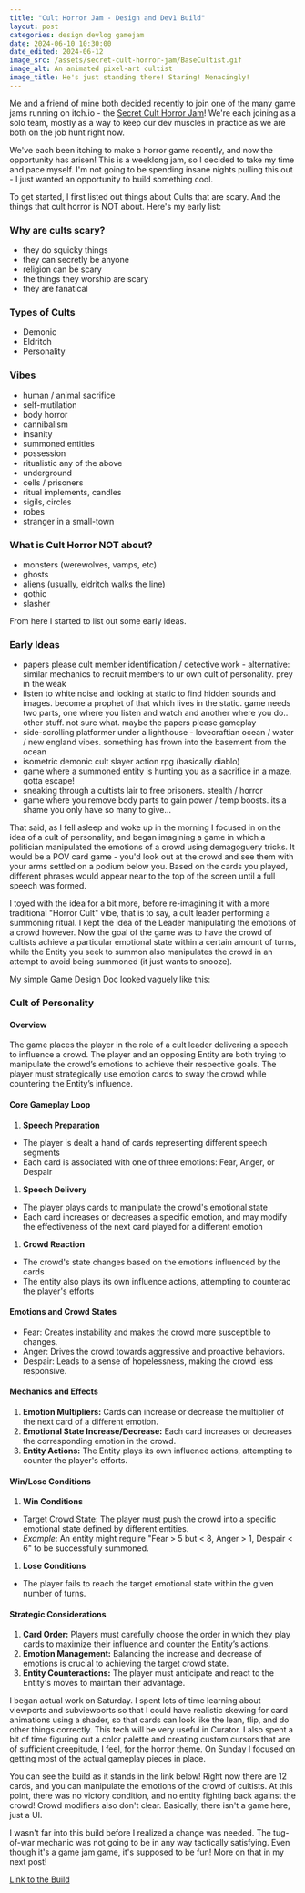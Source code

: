 ```yaml
---
title: "Cult Horror Jam - Design and Dev1 Build"
layout: post
categories: design devlog gamejam
date: 2024-06-10 10:30:00
date_edited: 2024-06-12
image_src: /assets/secret-cult-horror-jam/BaseCultist.gif
image_alt: An animated pixel-art cultist
image_title: He's just standing there! Staring! Menacingly!
---
```


Me and a friend of mine both decided recently to join one of the many game jams running on itch.io - the [Secret Cult Horror Jam](https://itch.io/jam/the-secret-cult-horror-jam)! We're each joining as a solo team, mostly as a way to keep our dev muscles in practice as we are both on the job hunt right now.

We've each been itching to make a horror game recently, and now the opportunity has arisen! This is a weeklong jam, so I decided to take my time and pace myself. I'm not going to be spending insane nights pulling this out - I just wanted an opportunity to build something cool.

<!--more-->

To get started, I first listed out things about Cults that are scary. And the things that cult horror is NOT about.  Here's my early list:

### Why are cults scary?
* they do squicky things
* they can secretly be anyone
* religion can be scary
* the things they worship are scary
* they are fanatical

### Types of Cults
* Demonic
* Eldritch
* Personality

### Vibes
* human / animal sacrifice
* self-mutilation
* body horror
* cannibalism
* insanity
* summoned entities
* possession
* ritualistic any of the above
* underground
* cells / prisoners
* ritual implements, candles
* sigils, circles
* robes
* stranger in a small-town 

### What is Cult Horror NOT about?
* monsters (werewolves, vamps, etc)
* ghosts
* aliens (usually, eldritch walks the line)
* gothic
* slasher

From here I started to list out some early ideas.

### Early Ideas
* papers please cult member identification / detective work - alternative: similar mechanics to recruit members to ur own cult of personality.  prey in the weak
* listen to white noise and looking at static to find hidden sounds and images. become a prophet of that which lives in the static. game needs two parts, one where you listen and watch and another where you do.. other stuff. not sure what. maybe the papers please gameplay
* side-scrolling platformer under a lighthouse - lovecraftian ocean / water / new england vibes.  something has frown into the basement from the ocean
* isometric demonic cult slayer action rpg (basically diablo)
* game where a summoned entity is hunting you as a sacrifice in a maze. gotta escape!
* sneaking through a cultists lair to free prisoners. stealth / horror
* game where you remove body parts to gain power / temp boosts. its a shame you only have so many to give…

That said, as I fell asleep and woke up in the morning I focused in on the idea of a cult of personality, and began imagining a game in which a politician manipulated the emotions of a crowd using demagoguery tricks. It would be a POV card game - you'd look out at the crowd and see them with your arms settled on a podium below you. Based on the cards you played, different phrases would appear near to the top of the screen until a full speech was formed.

I toyed with the idea for a bit more, before re-imagining it with a more traditional "Horror Cult" vibe, that is to say, a cult leader performing a summoning ritual. I kept the idea of the Leader manipulating the emotions of a crowd however. Now the goal of the game was to have the crowd of cultists achieve a particular emotional state within a certain amount of turns, while the Entity you seek to summon also manipulates the crowd in an attempt to avoid being summoned (it just wants to snooze).

My simple Game Design Doc looked vaguely like this:

### Cult of Personality
#### Overview
The game places the player in the role of a cult leader delivering a speech to influence a crowd. The player and an opposing Entity are both trying to manipulate the crowd’s emotions to achieve their respective goals. The player must strategically use emotion cards to sway the crowd while countering the Entity’s influence.
#### Core Gameplay Loop
1. **Speech Preparation**
 * The player is dealt a hand of cards representing different speech segments
 * Each card is associated with one of three emotions: Fear, Anger, or Despair
1. **Speech Delivery**
 * The player plays cards to manipulate the crowd's emotional state
 * Each card increases or decreases a specific emotion, and may modify the effectiveness of the next card played for a different emotion
1. **Crowd Reaction**
 * The crowd's state changes based on the emotions influenced by the cards
 * The entity also plays its own influence actions, attempting to counterac the player's efforts

#### Emotions and Crowd States
* Fear: Creates instability and makes the crowd more susceptible to changes.
* Anger: Drives the crowd towards aggressive and proactive behaviors.
* Despair: Leads to a sense of hopelessness, making the crowd less responsive.

#### Mechanics and Effects
1. **Emotion Multipliers:** Cards can increase or decrease the multiplier of the next card of a different emotion.
1. **Emotional State Increase/Decrease:** Each card increases or decreases the corresponding emotion in the crowd.
1. **Entity Actions:** The Entity plays its own influence actions, attempting to counter the player's efforts.

#### Win/Lose Conditions
1. **Win Conditions**
* Target Crowd State: The player must push the crowd into a specific emotional state defined by different entities.
* *Example*: An entity might require "Fear > 5 but < 8, Anger > 1, Despair < 6" to be successfully summoned.
1. **Lose Conditions**
* The player fails to reach the target emotional state within the given number of turns.

#### Strategic Considerations
1. **Card Order:** Players must carefully choose the order in which they play cards to maximize their influence and counter the Entity’s actions.
1. **Emotion Management:** Balancing the increase and decrease of emotions is crucial to achieving the target crowd state.
1. **Entity Counteractions:** The player must anticipate and react to the Entity's moves to maintain their advantage.


I began actual work on Saturday. I spent lots of time learning about viewports and subviewports so that I could have realistic skewing for card animations using a shader, so that cards can look like the lean, flip, and do other things correctly. This tech will be very useful in Curator. I also spent a bit of time figuring out a color palette and creating custom cursors that are of sufficient creepitude, I feel, for the horror theme. On Sunday I focused on getting most of the actual gameplay pieces in place. 

You can see the build as it stands in the link below! Right now there are 12 cards, and you can manipulate the emotions of the crowd of cultists. At this point, there was no victory condition, and no entity fighting back against the crowd! Crowd modifiers also don't clear. Basically, there isn't a game here, just a UI. 

I wasn't far into this build before I realized a change was needed. The tug-of-war mechanic was not going to be in any way tactically satisfying. Even though it's a game jam game, it's supposed to be fun! More on that in my next post!

<a href="/assets/secret-cult-horror-jam/dev1/" target="_blank">Link to the Build</a>
